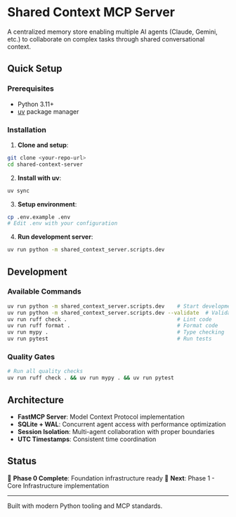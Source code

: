 # Shared Context MCP Server

A centralized memory store enabling multiple AI agents (Claude, Gemini, etc.) to collaborate on complex tasks through shared conversational context.

## Quick Setup

### Prerequisites
- Python 3.11+
- [uv](https://docs.astral.sh/uv/) package manager

### Installation

1. **Clone and setup**:
```bash
git clone <your-repo-url>
cd shared-context-server
```

2. **Install with uv**:
```bash
uv sync
```

3. **Setup environment**:
```bash
cp .env.example .env
# Edit .env with your configuration
```

4. **Run development server**:
```bash
uv run python -m shared_context_server.scripts.dev
```

## Development

### Available Commands
```bash
uv run python -m shared_context_server.scripts.dev    # Start development server
uv run python -m shared_context_server.scripts.dev --validate  # Validate environment
uv run ruff check .                                   # Lint code
uv run ruff format .                                  # Format code
uv run mypy .                                         # Type checking
uv run pytest                                         # Run tests
```

### Quality Gates
```bash
# Run all quality checks
uv run ruff check . && uv run mypy . && uv run pytest
```

## Architecture

- **FastMCP Server**: Model Context Protocol implementation
- **SQLite + WAL**: Concurrent agent access with performance optimization
- **Session Isolation**: Multi-agent collaboration with proper boundaries
- **UTC Timestamps**: Consistent time coordination

## Status

🎯 **Phase 0 Complete**: Foundation infrastructure ready
🚀 **Next**: Phase 1 - Core Infrastructure implementation

---

Built with modern Python tooling and MCP standards.
